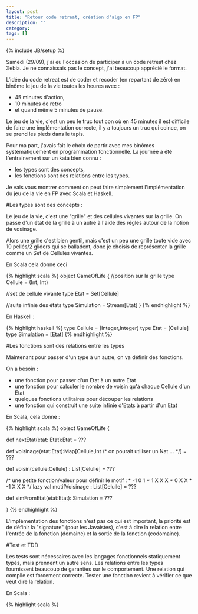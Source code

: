 ```yaml
---
layout: post
title: "Retour code retreat, création d'algo en FP"
description: ""
category: 
tags: []
---
```

{% include JB/setup %}


Samedi (29/09), j'ai eu l'occasion de participer à un code retreat chez Xebia. Je ne connaissais pas le concept, j'ai beaucoup apprécié le format. 

L'idée du code retreat est de coder et recoder (en repartant de zéro) en binôme le jeu de la vie toutes les heures avec : 
- 45 minutes d'action,
- 10 minutes de retro 
- et quand même 5 minutes de pause. 

Le jeu de la vie, c'est un peu le truc tout con où en 45 minutes il est difficile de faire une implémentation correcte, il y a toujours un truc qui coince, on se prend les pieds dans le tapis.

Pour ma part, j'avais fait le choix de partir avec mes binômes systématiquement en programmation fonctionnelle. La journée a été l'entrainement sur un kata bien connu : 

 - les types sont des concepts, 
 - les fonctions sont des relations entre les types.


Je vais vous montrer comment on peut faire simplement l'implémentation du jeu de la vie en FP avec Scala et Haskell.

#Les types sont des concepts :

Le jeu de la vie, c'est une "grille" et des cellules vivantes sur la grille. On passe d'un état de la grille à un autre à l'aide des régles autour de la notion de vosinage.

Alors une grille c'est bien gentil, mais c'est un peu une grille toute vide avec 10 pellés/2 gliders qui se balladent, donc je choisis de représenter la grille comme un Set de Cellules vivantes. 

En Scala cela donne ceci 

{% highlight scala %}
object GameOfLife {
  //position sur la grille
  type Cellule = (Int, Int)

  //set de cellule vivante
  type Etat = Set[Cellule]

  //suite infinie des états 
  type Simulation = Stream[Etat]
}
{% endhighlight %}

En Haskell :

{% highlight haskell %}
type Cellule = (Integer,Integer)
type Etat    = [Cellule]
type Simulation  = [Etat]
{% endhighlight %}


#Les fonctions sont des relations entre les types

Maintenant pour passer d'un type à un autre, on va définir des fonctions. 

On a besoin : 

- une fonction pour passer d'un Etat à un autre Etat
- une fonction pour calculer le nombre de voisin qu'à chaque Cellule d'un Etat
- quelques fonctions utilitaires pour découper les relations
- une fonction qui construit une suite infinie d'Etats à partir d'un Etat

En Scala, cela donne :

{% highlight scala %}
object GameOfLife {
   
   
   def nextEtat(etat: Etat):Etat = ???
   
   def voisinage(etat:Etat):Map[Cellule,Int /* on pourait utiliser un Nat ... */] = ???
   
   def voisin(cellule:Cellule) : List[Celulle] = ???
   
   /* une petite fonction/valeur pour définir le motif :
    *   -1 0 1
    *  1 X X X
    *  0 X   X
    * -1 X X X
    */
   lazy val motifVoisinage : List[Celulle] = ???
   
   def simFromEtat(etat:Etat): Simulation = ???


}
{% endhighlight %}

L'implémentation des fonctions n'est pas ce qui est important, la priorité est de définir la "signature" (pour les Javaistes), c'est à dire la relation entre l'entrée de la fonction (domaine) et la sortie de la fonction (codomaine).


#Test et TDD

Les tests sont nécessaires avec les langages fonctionnels statiquement typés, mais prennent un autre sens.
Les relations entre les types fournissent beaucoup de garanties sur le comportement. Une relation qui compile est forcement correcte. Tester une fonction revient à vérifier ce que veut dire la relation.

En Scala : 

{% highlight scala %}






